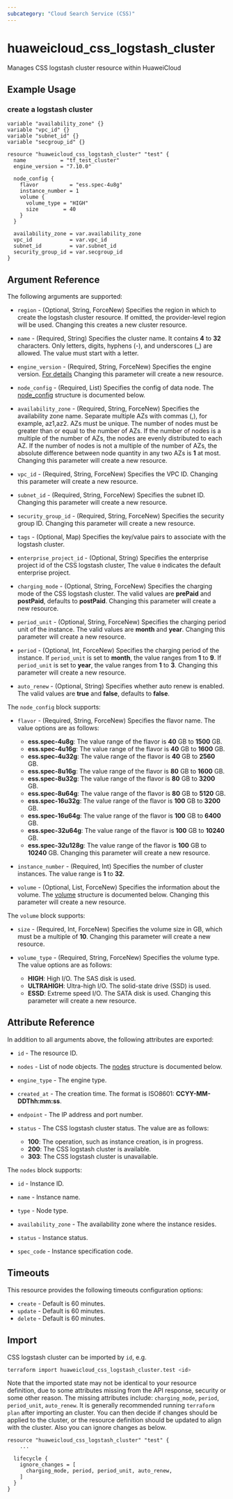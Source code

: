 ```yaml
---
subcategory: "Cloud Search Service (CSS)"
---
```


# huaweicloud_css_logstash_cluster

Manages CSS logstash cluster resource within HuaweiCloud

## Example Usage

### create a logstash cluster

```hcl
variable "availability_zone" {}
variable "vpc_id" {}
variable "subnet_id" {}
variable "secgroup_id" {}

resource "huaweicloud_css_logstash_cluster" "test" {
  name           = "tf_test_cluster"
  engine_version = "7.10.0"

  node_config {
    flavor          = "ess.spec-4u8g"
    instance_number = 1
    volume {
      volume_type = "HIGH"
      size        = 40
    }
  }

  availability_zone = var.availability_zone
  vpc_id            = var.vpc_id
  subnet_id         = var.subnet_id
  security_group_id = var.secgroup_id
}
```

## Argument Reference

The following arguments are supported:

* `region` - (Optional, String, ForceNew) Specifies the region in which to create the logstash cluster resource.
  If omitted, the provider-level region will be used.
  Changing this creates a new cluster resource.

* `name` - (Required, String) Specifies the cluster name. It contains **4** to **32** characters.
  Only letters, digits, hyphens (-), and underscores (_) are allowed. The value must start with a letter.

* `engine_version` - (Required, String, ForceNew) Specifies the engine version.
  [For details](https://support.huaweicloud.com/intl/en-us/bulletin-css/css_05_0001.html)
  Changing this parameter will create a new resource.

* `node_config` - (Required, List) Specifies the config of data node.
  The [node_config](#Css_node_config) structure is documented below.

* `availability_zone` - (Required, String, ForceNew) Specifies the availability zone name.
  Separate multiple AZs with commas (,), for example, az1,az2. AZs must be unique. The number of nodes must be greater
  than or equal to the number of AZs. If the number of nodes is a multiple of the number of AZs, the nodes are evenly
  distributed to each AZ. If the number of nodes is not a multiple of the number of AZs, the absolute difference
  between node quantity in any two AZs is **1** at most.
  Changing this parameter will create a new resource.

* `vpc_id` - (Required, String, ForceNew) Specifies the VPC ID.
  Changing this parameter will create a new resource.

* `subnet_id` - (Required, String, ForceNew) Specifies the subnet ID.
  Changing this parameter will create a new resource.

* `security_group_id` - (Required, String, ForceNew) Specifies the security group ID.
  Changing this parameter will create a new resource.

* `tags` - (Optional, Map) Specifies the key/value pairs to associate with the logstash cluster.

* `enterprise_project_id` - (Optional, String) Specifies the enterprise project id of the CSS logstash cluster,
  The value `0` indicates the default enterprise project.

* `charging_mode` - (Optional, String, ForceNew) Specifies the charging mode of the CSS logstash cluster.
  The valid values are **prePaid** and **postPaid**, defaults to **postPaid**.
  Changing this parameter will create a new resource.

* `period_unit` - (Optional, String, ForceNew) Specifies the charging period unit of the instance.
  The valid values are **month** and **year**.
  Changing this parameter will create a new resource.

* `period` - (Optional, Int, ForceNew) Specifies the charging period of the instance.
  If `period_unit` is set to **month**, the value ranges from **1** to **9**.
  If `period_unit` is set to **year**, the value ranges from **1** to **3**.
  Changing this parameter will create a new resource.

* `auto_renew` - (Optional, String) Specifies whether auto renew is enabled.
  The valid values are **true** and **false**, defaults to **false**.

<a name="Css_node_config"></a>
The `node_config` block supports:

* `flavor` - (Required, String, ForceNew) Specifies the flavor name. The value options are as follows:
  + **ess.spec-4u8g**: The value range of the flavor is **40** GB to **1500** GB.
  + **ess.spec-4u16g**: The value range of the flavor is **40** GB to **1600** GB.
  + **ess.spec-4u32g**: The value range of the flavor is **40** GB to **2560** GB.
  + **ess.spec-8u16g**: The value range of the flavor is **80** GB to **1600** GB.
  + **ess.spec-8u32g**: The value range of the flavor is **80** GB to **3200** GB.
  + **ess.spec-8u64g**: The value range of the flavor is **80** GB to **5120** GB.
  + **ess.spec-16u32g**: The value range of the flavor is **100** GB to **3200** GB.
  + **ess.spec-16u64g**: The value range of the flavor is **100** GB to **6400** GB.
  + **ess.spec-32u64g**: The value range of the flavor is **100** GB to **10240** GB.
  + **ess.spec-32u128g**: The value range of the flavor is **100** GB to **10240** GB.
  Changing this parameter will create a new resource.

* `instance_number` - (Required, Int) Specifies the number of cluster instances. The value range is **1** to **32**.

* `volume` - (Optional, List, ForceNew) Specifies the information about the volume.
  The [volume](#Css_volume) structure is documented below. Changing this parameter will create a new resource.

<a name="Css_volume"></a>
The `volume` block supports:

* `size` - (Required, Int, ForceNew) Specifies the volume size in GB, which must be a multiple of **10**.
  Changing this parameter will create a new resource.

* `volume_type` - (Required, String, ForceNew) Specifies the volume type. The value options are as follows:
  + **HIGH**: High I/O. The SAS disk is used.
  + **ULTRAHIGH**: Ultra-high I/O. The solid-state drive (SSD) is used.
  + **ESSD**: Extreme speed I/O. The SATA disk is used.
  Changing this parameter will create a new resource.

## Attribute Reference

In addition to all arguments above, the following attributes are exported:

* `id` - The resource ID.

* `nodes` - List of node objects. The [nodes](#Css_nodes_attr) structure is documented below.

* `engine_type` - The engine type.

* `created_at` - The creation time. The format is ISO8601: **CCYY-MM-DDThh:mm:ss**.

* `endpoint` - The IP address and port number.

* `status` - The CSS logstash cluster status. The value are as follows:
  + **100**: The operation, such as instance creation, is in progress.
  + **200**: The CSS logstash cluster is available.
  + **303**: The CSS logstash cluster is unavailable.

<a name="Css_nodes_attr"></a>
The `nodes` block supports:

* `id` - Instance ID.

* `name` - Instance name.

* `type` - Node type.

* `availability_zone` - The availability zone where the instance resides.

* `status` - Instance status.

* `spec_code` - Instance specification code.

## Timeouts

This resource provides the following timeouts configuration options:

* `create` - Default is 60 minutes.
* `update` - Default is 60 minutes.
* `delete` - Default is 60 minutes.

## Import

CSS logstash cluster can be imported by `id`, e.g.

```bash
terraform import huaweicloud_css_logstash_cluster.test <id>
```

Note that the imported state may not be identical to your resource definition, due to some attributes missing from the
API response, security or some other reason.
The missing attributes include: `charging_mode`, `period`, `period_unit`, `auto_renew`.
It is generally recommended running `terraform plan` after importing an cluster.
You can then decide if changes should be applied to the cluster, or the resource definition should be updated
to align with the cluster. Also you can ignore changes as below.

```hcl
resource "huaweicloud_css_logstash_cluster" "test" {
    ...

  lifecycle {
    ignore_changes = [
      charging_mode, period, period_unit, auto_renew,
    ]
  }
}
```
